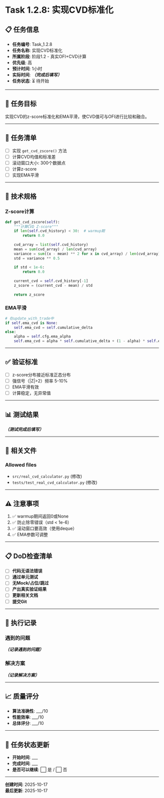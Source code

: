 # Task 1.2.8: 实现CVD标准化

## 📋 任务信息

- **任务编号**: Task_1.2.8
- **任务名称**: 实现CVD标准化
- **所属阶段**: 阶段1.2 - 真实OFI+CVD计算
- **优先级**: 高
- **预计时间**: 1小时
- **实际时间**: ___（完成后填写）___
- **任务状态**: ⏳ 待开始

---

## 🎯 任务目标

实现CVD的z-score标准化和EMA平滑，使CVD值可与OFI进行比较和融合。

---

## 📝 任务清单

- [ ] 实现 `get_cvd_zscore()` 方法
- [ ] 计算CVD均值和标准差
- [ ] 滚动窗口大小: 300个数据点
- [ ] 计算z-score
- [ ] 实现EMA平滑

---

## 🔧 技术规格

### Z-score计算
```python
def get_cvd_zscore(self):
    """计算CVD Z-score"""
    if len(self.cvd_history) < 30:  # warmup期
        return 0.0
    
    cvd_array = list(self.cvd_history)
    mean = sum(cvd_array) / len(cvd_array)
    variance = sum((x - mean) ** 2 for x in cvd_array) / len(cvd_array)
    std = variance ** 0.5
    
    if std < 1e-6:
        return 0.0
    
    current_cvd = self.cvd_history[-1]
    z_score = (current_cvd - mean) / std
    
    return z_score
```

### EMA平滑
```python
# 在update_with_trade中
if self.ema_cvd is None:
    self.ema_cvd = self.cumulative_delta
else:
    alpha = self.cfg.ema_alpha
    self.ema_cvd = alpha * self.cumulative_delta + (1 - alpha) * self.ema_cvd
```

---

## ✅ 验证标准

- [ ] z-score分布接近标准正态分布
- [ ] 强信号（|Z|>2）频率 5-10%
- [ ] EMA平滑有效
- [ ] 计算稳定，无异常值

---

## 📊 测试结果

___（测试完成后填写）___

---

## 🔗 相关文件

### Allowed files
- `src/real_cvd_calculator.py` (修改)
- `tests/test_real_cvd_calculator.py` (修改)

---

## ⚠️ 注意事项

1. ✅ warmup期间返回0或None
2. ✅ 防止除零错误（std < 1e-6）
3. ✅ 滚动窗口要高效（使用deque）
4. ✅ EMA参数可调整

---

## 📋 DoD检查清单

- [ ] **代码无语法错误**
- [ ] **通过单元测试**
- [ ] **无Mock/占位/跳过**
- [ ] **产出真实验证结果**
- [ ] **更新相关文档**
- [ ] **提交Git**

---

## 📝 执行记录

### 遇到的问题
___（记录遇到的问题）___

### 解决方案
___（记录解决方案）___

---

## 📈 质量评分

- **算法准确性**: ___/10
- **性能效率**: ___/10
- **总体评分**: ___/10

---

## 🔄 任务状态更新

- **开始时间**: ___
- **完成时间**: ___
- **是否可以继续**: ⬜ 是 / ⬜ 否

---

**创建时间**: 2025-10-17  
**最后更新**: 2025-10-17

